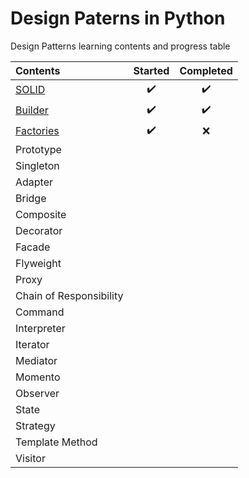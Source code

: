 # Design Paterns in Python #

Design Patterns learning contents and progress table

| Contents   |      Started      |  Completed |
|:----------|:-------------:|:------:|
| [SOLID](https://github.com/mnislam01/DesignPatternsPython/tree/master/Udemy/Course01/chapter01-SOLID) |  :heavy_check_mark: | :heavy_check_mark: |
| [Builder](https://github.com/mnislam01/DesignPatternsPython/tree/master/Udemy/Course01/chapter02-Builder) |    :heavy_check_mark:   |   :heavy_check_mark: |
| [Factories](https://github.com/mnislam01/DesignPatternsPython/tree/master/Udemy/Course01/chapter03-Factories) | :heavy_check_mark:  |  :x:  |
| Prototype| | |
| Singleton| | |
| Adapter| | |
| Bridge | | |
| Composite | | |
| Decorator | | |
| Facade | | |
| Flyweight | | |
| Proxy | | |
| Chain of Responsibility | | |
| Command | | |
| Interpreter | | |
| Iterator | | |
| Mediator | | |
| Momento | | |
| Observer | | |
| State | | |
| Strategy | | |
| Template Method | | |
| Visitor | | |
